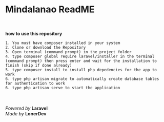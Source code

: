 # **Mindalanao ReadME**
</br>

**how to use this repository**
```
1. You must have composer installed in your system 
2. Clone or download the Repository
3. Open terminal (command prompt) in the project folder
4. type composer global require laravel/installer in the terminal (command prompt) then press enter and wait for the installation to finish (skip if done already)
5. type composer install to install php depedencies for the app to work
6. type php artisan migrate to automatically create database tables for authentication to work
6. type php artisan serve to start the application
```
 </br></br>
_Powered by_ **Laravel** </br>
_Made by_ **LonerDev**
